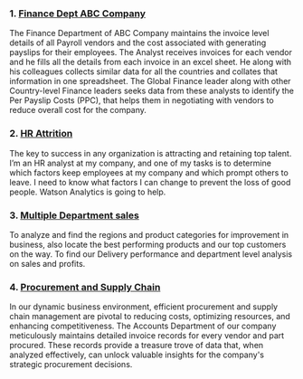 ### 1. [Finance Dept ABC Company](https://github.com/sanjanapaluri/Powerbi_Projects/tree/main/Finance%20Dept%20ABC%20Company)

The Finance Department of ABC Company maintains the invoice level details of all Payroll vendors and the cost associated with generating payslips for their employees. The Analyst receives invoices for each vendor and he fills all the details from each invoice in an excel sheet. He along with his colleagues collects similar data for all the countries and collates that information in one spreadsheet. The Global Finance leader along with other Country-level Finance leaders seeks data from these analysts to identify the Per Payslip Costs (PPC), that helps them in negotiating with vendors to reduce overall cost for the company.

### 2. [HR Attrition](https://github.com/sanjanapaluri/Powerbi_Projects/tree/main/HR%20Attrition)

The key to success in any organization is attracting and retaining top talent. I’m an HR analyst at my company, and one of my tasks is to determine which factors keep employees at my company and which prompt others to leave. I need to know what factors I can change to prevent the loss of good people. Watson Analytics is going to help.

### 3. [Multiple Department sales](https://github.com/sanjanapaluri/Powerbi_Projects/tree/main/Multiple%20Department%20sales)

To analyze and find the regions and product categories for improvement in business, also locate the best performing products and our top customers on the way. To find our Delivery performance and department level analysis on sales and profits.

### 4. [Procurement and Supply Chain](https://github.com/sanjanapaluri/Powerbi_Projects/tree/main/Procurement%20and%20Supply%20Chain)

In our dynamic business environment, efficient procurement and supply chain management are pivotal to reducing costs, optimizing resources, and enhancing competitiveness. The Accounts Department of our company meticulously maintains detailed invoice records for every vendor and part procured. These records provide a treasure trove of data that, when analyzed effectively, can unlock valuable insights for the company's strategic procurement decisions.
